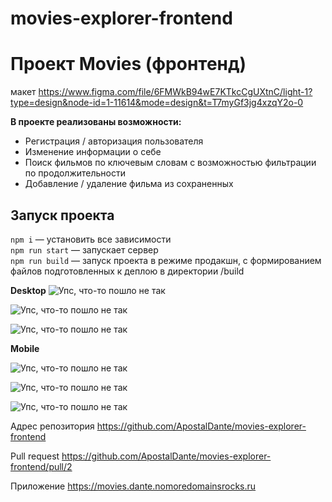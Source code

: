 # movies-explorer-frontend  

# Проект Movies (фронтенд)

макет https://www.figma.com/file/6FMWkB94wE7KTkcCgUXtnC/light-1?type=design&node-id=1-11614&mode=design&t=T7myGf3jg4xzqY2o-0  


**В проекте реализованы возможности:**

* Регистрация / авторизация пользователя
* Изменение информации о себе
* Поиск фильмов по ключевым словам с возможностью фильтрации по продолжительности
* Добавление / удаление фильма из сохраненных

## Запуск проекта  


`npm i` — установить все зависимости   
`npm run start` — запускает сервер   
`npm run build` — запуск проекта в режиме продакшн, с формированием файлов подготовленных к деплою в директории /build 


**Desktop**
![Упс, что-то пошло не так](src/images/1.png)  

![Упс, что-то пошло не так](src/images/4.png) 

![Упс, что-то пошло не так](src/images/6.png) 

**Mobile**

![Упс, что-то пошло не так](src/images/2.png) 

![Упс, что-то пошло не так](src/images/3.png) 

![Упс, что-то пошло не так](src/images/5.png) 

Адрес репозитория https://github.com/ApostalDante/movies-explorer-frontend  

Pull request https://github.com/ApostalDante/movies-explorer-frontend/pull/2  

Приложение https://movies.dante.nomoredomainsrocks.ru  

